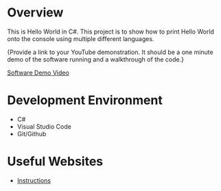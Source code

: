 # Overview

This is Hello World in C#.  This project is to show how to print Hello World onto the console using multiple different languages.

{Provide a link to your YouTube demonstration.  It should be a one minute demo of the software running and a walkthrough of the code.}

[Software Demo Video](http://youtube.link.goes.here)

# Development Environment

* C#
* Visual Studio Code
* Git/Github

# Useful Websites

* [Instructions](https://byui.instructure.com/courses/269310/assignments/12433789?return_to=https%3A%2F%2Fbyui.instructure.com%2Fcalendar%23view_name%3Dmonth%26view_start%3D2024-01-09)